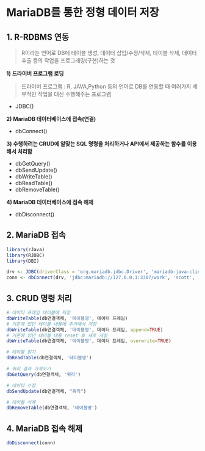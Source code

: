 # MariaDB를 통한 정형 데이터 저장



## 1. R-RDBMS 연동

> R이라는 언어로 DB에 테이블 생성, 데이터 삽입/수정/삭제, 테이블 삭제, 데이터 추출 등의 작업을 프로그래밍(구현)하는 것

**1) 드라이버 프로그램 로딩**

> 드라이버 프로그램 : R, JAVA,Python 등의 언어로 DB를 연동할 때 여러가지 세부적인 작업을 대신 수행해주는 프로그램

- JDBC()

**2) MariaDB 데이터베이스에 접속(연결)**

- dbConnect()

**3) 수행하려는 CRUD에 알맞는 SQL 명령을 처리하거나 API에서 제공하는 함수를 이용해서 처리함**

- dbGetQuery()
- dbSendUpdate()
- dbWriteTable()
- dbReadTable()
- dbRemoveTable()

**4) MariaDB 데이터베이스에 접속 해제**

- dbDisconnect()



## 2. MariaDB 접속

```R
library(rJava)
library(RJDBC)
library(DBI)

drv <- JDBC(driverClass = 'org.mariadb.jdbc.Driver', 'mariadb-java-client-2.6.2.jar')
conn <- dbConnect(drv, 'jdbc:mariadb://127.0.0.1:3307/work', 'scott', 'tiger')
```



## 3. CRUD 명령 처리

```R
# 데이터 프레임 테이블에 저장
dbWriteTable(db연결객체, '테이블명', 데이터 프레임)
# 기존에 있던 테이블 내용에 추가해서 저장
dbWriteTable(db연결객체, '테이블명', 데이터 프레임, append=TRUE)
# 기존에 있던 테이블 내용 reset 후 새로 저장
dbWriteTable(db연결객체, '테이블명', 데이터 프레임, overwrite=TRUE)

# 테이블 읽기
dbReadTable(db연결객체, '테이블명')

# 쿼리 결과 가져오기
dbGetQuery(db연결객체, '쿼리')

# 데이터 수정
dbSendUpdate(db연결객체, "쿼리")

# 테이블 삭제
dbRemoveTable(db연결객체, '테이블명')

```



## 4. MariaDB 접속 해제

```R
dbDisconnect(conn)
```

